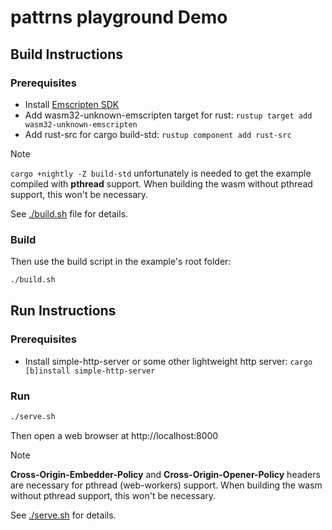 # pattrns playground Demo

## Build Instructions

### Prerequisites

- Install [Emscripten SDK](https://emscripten.org/docs/getting_started/downloads.html)
- Add wasm32-unknown-emscripten target for rust: `rustup target add wasm32-unknown-emscripten`
- Add rust-src for cargo build-std: `rustup component add rust-src`

> [!NOTE]
> `cargo +nightly -Z build-std` unfortunately is needed to get the example compiled with **pthread** support. When building the wasm without pthread support, this won't be necessary.

See [./build.sh](./build.sh) file for details. 

### Build 

Then use the build script in the example's root folder:

```bash
./build.sh
```


## Run Instructions

### Prerequisites

- Install simple-http-server or some other lightweight http server: `cargo [b]install simple-http-server`

### Run

```bash
./serve.sh
```

Then open a web browser at http://localhost:8000

> [!NOTE]
> **Cross-Origin-Embedder-Policy** and **Cross-Origin-Opener-Policy** headers are necessary for pthread (web-workers) support. When building the wasm without pthread support, this won't be necessary.

See [./serve.sh](./serve.sh) for details.
